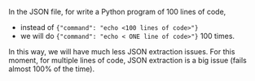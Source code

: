 In the JSON file, for write a Python program of 100 lines of code,
- instead of `{"command": "echo <100 lines of code>"}`
- we will do `{"command": "echo < ONE line of code>"}` 100 times.

In this way, we will have much less JSON extraction issues. For this moment, for multiple lines of code, JSON extraction is a big issue (fails almost 100% of the time).











